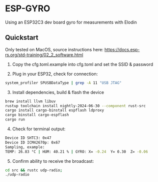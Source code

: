 # ESP-GYRO
Using an ESP32C3 dev board gyro for measurements with Elodin

## Quickstart
Only tested on MacOS, source instructions here:
https://docs.esp-rs.org/std-training/02_2_software.html

1. Copy the cfg.toml.example into cfg.toml and set the SSID & password

2. Plug in your ESP32, check for connection:
```bash
system_profiler SPUSBDataType | grep -A 11 "USB JTAG"
```

3. Install dependencies, build & flash the device
```bash
brew install llvm libuv
rustup toolchain install nightly-2024-06-30 --component rust-src
cargo install cargo-binstall espflash ldproxy
cargo binstall cargo-espflash
cargo run
```

4. Check for terminal output:
```bash
Device ID SHTC3: 0x47
Device ID ICM42670p: 0x67
Sampling, example:
TEMP: 26.83 °C | HUM: 40.21 % | GYRO: X= -0.24  Y= 0.30  Z= -0.06
```

5. Confirm ability to receive the broadcast:
```bash
cd src && rustc udp-radio;
./udp-radio
```
